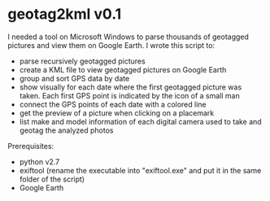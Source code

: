 # geotag2kml v0.1

I needed a tool on Microsoft Windows to parse thousands of geotagged pictures and view them on Google Earth.
I wrote this script to:

- parse recursively geotagged pictures
- create a KML file to view geotagged pictures on Google Earth
- group and sort GPS data by date
- show visually for each date where the first geotagged picture was taken. Each first GPS point is indicated by the icon of a small man
- connect the GPS points of each date with a colored line
- get the preview of a picture when clicking on a placemark
- list make and model information of each digital camera used to take and geotag the analyzed photos

Prerequisites:
  - python v2.7
  - exiftool (rename the executable into "exiftool.exe" and put it in the same folder of the script)
  - Google Earth
